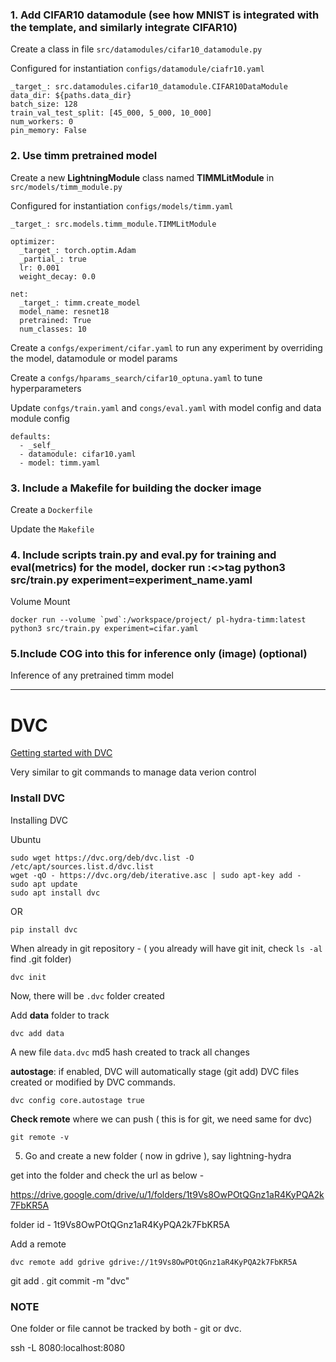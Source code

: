 ### 1. Add CIFAR10 datamodule (see how MNIST is integrated with the template, and similarly integrate CIFAR10)

Create a class in file ```src/datamodules/cifar10_datamodule.py```

Configured for instantiation ```configs/datamodule/ciafr10.yaml```

```
_target_: src.datamodules.cifar10_datamodule.CIFAR10DataModule
data_dir: ${paths.data_dir}
batch_size: 128
train_val_test_split: [45_000, 5_000, 10_000]
num_workers: 0
pin_memory: False

```

### 2. Use timm pretrained model

Create a new **LightningModule** class named **TIMMLitModule** in ```src/models/timm_module.py```

Configured for instantiation ```configs/models/timm.yaml```

```
_target_: src.models.timm_module.TIMMLitModule

optimizer:
  _target_: torch.optim.Adam
  _partial_: true
  lr: 0.001
  weight_decay: 0.0

net:
  _target_: timm.create_model
  model_name: resnet18
  pretrained: True
  num_classes: 10 

```

Create a ```confgs/experiment/cifar.yaml``` to run any experiment by overriding the model, datamodule or model params


Create a ```confgs/hparams_search/cifar10_optuna.yaml``` to tune hyperparameters

Update ```confgs/train.yaml``` and ```congs/eval.yaml``` with model config and data module config

```
defaults:
  - _self_
  - datamodule: cifar10.yaml
  - model: timm.yaml
```

### 3. Include a Makefile for building the docker image

Create a ```Dockerfile```

Update the ```Makefile```

### 4. Include scripts train.py and eval.py for training and eval(metrics) for the model, docker run <image>:<>tag python3 src/train.py experiment=experiment_name.yaml

Volume Mount  
```
docker run --volume `pwd`:/workspace/project/ pl-hydra-timm:latest python3 src/train.py experiment=cifar.yaml

```


### 5.Include COG into this for inference only (image) (optional)

Inference of any pretrained timm model

-------------------------------------

# DVC

[Getting started with DVC](https://dvc.org/doc/start/data-management)

Very similar to git commands to manage data verion control

### Install DVC

Installing DVC  

Ubuntu
```
sudo wget https://dvc.org/deb/dvc.list -O /etc/apt/sources.list.d/dvc.list
wget -qO - https://dvc.org/deb/iterative.asc | sudo apt-key add -
sudo apt update
sudo apt install dvc
```

OR 

```
pip install dvc
```

When already in git repository - ( you already will have git init, check ```ls -al``` find .git folder)
```
dvc init
```

Now, there will be ```.dvc``` folder created

Add **data** folder to track
```
dvc add data
```
A new file ```data.dvc``` md5 hash created to track all changes

**autostage**: if enabled, DVC will automatically stage (git add) DVC files created or modified by DVC commands.
```
dvc config core.autostage true
```

**Check remote** where we can push ( this is for git, we need same for dvc)
```
git remote -v
```

5. Go and create a new folder ( now in gdrive ), say lightning-hydra

get into the folder and check the url as below - 

https://drive.google.com/drive/u/1/folders/1t9Vs8OwPOtQGnz1aR4KyPQA2k7FbKR5A

folder id - 1t9Vs8OwPOtQGnz1aR4KyPQA2k7FbKR5A

Add a remote

```
dvc remote add gdrive gdrive://1t9Vs8OwPOtQGnz1aR4KyPQA2k7FbKR5A
```
git add .
git commit -m "dvc"


### NOTE

One folder or file cannot be tracked by both - git or dvc. 

ssh -L 8080:localhost:8080 <ssh string from gitpod>